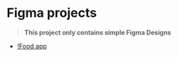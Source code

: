 # Figma projects

> **This project only contains simple Figma Designs**

- [!Food app](./lattofatto)

